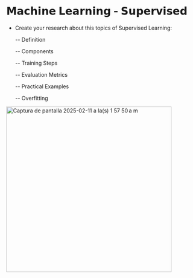 # 𝗠𝗮𝗰𝗵𝗶𝗻𝗲 𝗟𝗲𝗮𝗿𝗻𝗶𝗻𝗴  -  𝗦𝘂𝗽𝗲𝗿𝘃𝗶𝘀𝗲𝗱

- Create your research about this topics of Supervised Learning:
  
  -- Definition
  
  -- Components
  
  -- Training Steps
  
  -- Evaluation Metrics
  
  -- Practical Examples
  
  -- Overfitting

<img width="438" alt="Captura de pantalla 2025-02-11 a la(s) 1 57 50 a m" src="https://github.com/user-attachments/assets/15214b5c-d349-4f91-9e80-a2ce651dcba9" />

